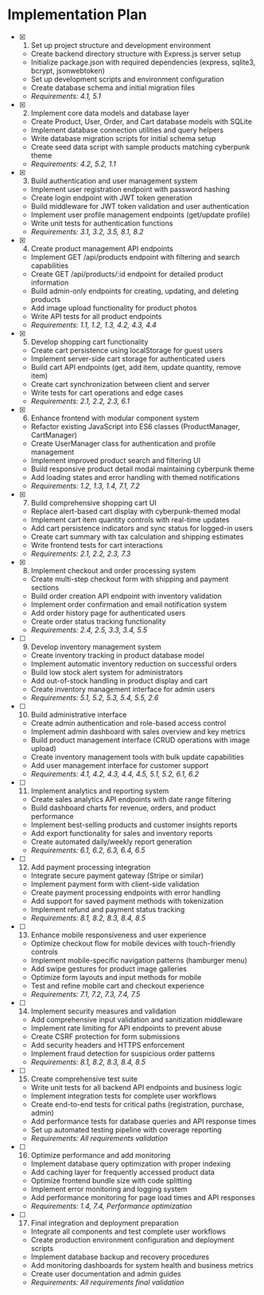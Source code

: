 # Implementation Plan

- [x] 1. Set up project structure and development environment
  - Create backend directory structure with Express.js server setup
  - Initialize package.json with required dependencies (express, sqlite3, bcrypt, jsonwebtoken)
  - Set up development scripts and environment configuration
  - Create database schema and initial migration files
  - _Requirements: 4.1, 5.1_

- [x] 2. Implement core data models and database layer
  - Create Product, User, Order, and Cart database models with SQLite
  - Implement database connection utilities and query helpers
  - Write database migration scripts for initial schema setup
  - Create seed data script with sample products matching cyberpunk theme
  - _Requirements: 4.2, 5.2, 1.1_

- [x] 3. Build authentication and user management system
  - Implement user registration endpoint with password hashing
  - Create login endpoint with JWT token generation
  - Build middleware for JWT token validation and user authentication
  - Implement user profile management endpoints (get/update profile)
  - Write unit tests for authentication functions
  - _Requirements: 3.1, 3.2, 3.5, 8.1, 8.2_

- [x] 4. Create product management API endpoints
  - Implement GET /api/products endpoint with filtering and search capabilities
  - Create GET /api/products/:id endpoint for detailed product information
  - Build admin-only endpoints for creating, updating, and deleting products
  - Add image upload functionality for product photos
  - Write API tests for all product endpoints
  - _Requirements: 1.1, 1.2, 1.3, 4.2, 4.3, 4.4_

- [x] 5. Develop shopping cart functionality
  - Create cart persistence using localStorage for guest users
  - Implement server-side cart storage for authenticated users
  - Build cart API endpoints (get, add item, update quantity, remove item)
  - Create cart synchronization between client and server
  - Write tests for cart operations and edge cases
  - _Requirements: 2.1, 2.2, 2.3, 6.1_

- [x] 6. Enhance frontend with modular component system
  - Refactor existing JavaScript into ES6 classes (ProductManager, CartManager)
  - Create UserManager class for authentication and profile management
  - Implement improved product search and filtering UI
  - Build responsive product detail modal maintaining cyberpunk theme
  - Add loading states and error handling with themed notifications
  - _Requirements: 1.2, 1.3, 1.4, 7.1, 7.2_

- [x] 7. Build comprehensive shopping cart UI
  - Replace alert-based cart display with cyberpunk-themed modal
  - Implement cart item quantity controls with real-time updates
  - Add cart persistence indicators and sync status for logged-in users
  - Create cart summary with tax calculation and shipping estimates
  - Write frontend tests for cart interactions
  - _Requirements: 2.1, 2.2, 2.3, 7.3_

- [x] 8. Implement checkout and order processing system
  - Create multi-step checkout form with shipping and payment sections
  - Build order creation API endpoint with inventory validation
  - Implement order confirmation and email notification system
  - Add order history page for authenticated users
  - Create order status tracking functionality
  - _Requirements: 2.4, 2.5, 3.3, 3.4, 5.5_

- [ ] 9. Develop inventory management system
  - Create inventory tracking in product database model
  - Implement automatic inventory reduction on successful orders
  - Build low stock alert system for administrators
  - Add out-of-stock handling in product display and cart
  - Create inventory management interface for admin users
  - _Requirements: 5.1, 5.2, 5.3, 5.4, 5.5, 2.6_

- [ ] 10. Build administrative interface
  - Create admin authentication and role-based access control
  - Implement admin dashboard with sales overview and key metrics
  - Build product management interface (CRUD operations with image upload)
  - Create inventory management tools with bulk update capabilities
  - Add user management interface for customer support
  - _Requirements: 4.1, 4.2, 4.3, 4.4, 4.5, 5.1, 5.2, 6.1, 6.2_

- [ ] 11. Implement analytics and reporting system
  - Create sales analytics API endpoints with date range filtering
  - Build dashboard charts for revenue, orders, and product performance
  - Implement best-selling products and customer insights reports
  - Add export functionality for sales and inventory reports
  - Create automated daily/weekly report generation
  - _Requirements: 6.1, 6.2, 6.3, 6.4, 6.5_

- [ ] 12. Add payment processing integration
  - Integrate secure payment gateway (Stripe or similar)
  - Implement payment form with client-side validation
  - Create payment processing endpoints with error handling
  - Add support for saved payment methods with tokenization
  - Implement refund and payment status tracking
  - _Requirements: 8.1, 8.2, 8.3, 8.4, 8.5_

- [ ] 13. Enhance mobile responsiveness and user experience
  - Optimize checkout flow for mobile devices with touch-friendly controls
  - Implement mobile-specific navigation patterns (hamburger menu)
  - Add swipe gestures for product image galleries
  - Optimize form layouts and input methods for mobile
  - Test and refine mobile cart and checkout experience
  - _Requirements: 7.1, 7.2, 7.3, 7.4, 7.5_

- [ ] 14. Implement security measures and validation
  - Add comprehensive input validation and sanitization middleware
  - Implement rate limiting for API endpoints to prevent abuse
  - Create CSRF protection for form submissions
  - Add security headers and HTTPS enforcement
  - Implement fraud detection for suspicious order patterns
  - _Requirements: 8.1, 8.2, 8.3, 8.4, 8.5_

- [ ] 15. Create comprehensive test suite
  - Write unit tests for all backend API endpoints and business logic
  - Implement integration tests for complete user workflows
  - Create end-to-end tests for critical paths (registration, purchase, admin)
  - Add performance tests for database queries and API response times
  - Set up automated testing pipeline with coverage reporting
  - _Requirements: All requirements validation_

- [ ] 16. Optimize performance and add monitoring
  - Implement database query optimization with proper indexing
  - Add caching layer for frequently accessed product data
  - Optimize frontend bundle size with code splitting
  - Implement error monitoring and logging system
  - Add performance monitoring for page load times and API responses
  - _Requirements: 1.4, 7.4, Performance optimization_

- [ ] 17. Final integration and deployment preparation
  - Integrate all components and test complete user workflows
  - Create production environment configuration and deployment scripts
  - Implement database backup and recovery procedures
  - Add monitoring dashboards for system health and business metrics
  - Create user documentation and admin guides
  - _Requirements: All requirements final validation_